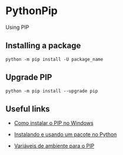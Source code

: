 # PythonPip
Using PIP

## Installing a package
``python -m pip install -U package_name``

## Upgrade PIP
``python -m pip install --upgrade pip``

## Useful links

- <a href="https://pt.stackoverflow.com/questions/239047/como-instalar-o-pip-no-windows-10">Como instalar o PIP no Windows</a>

- <a href="https://www.treinaweb.com.br/blog/como-instalar-um-pacote-com-pip-e-utiliza-lo-em-seu-projeto">Instalando e usando um pacote no Python</a>

- <a href="https://dicasdepython.com.br/resolvido-pip-nao-e-reconhecido-como-um-comando-interno/">Variáveis de ambiente para o PIP</a>